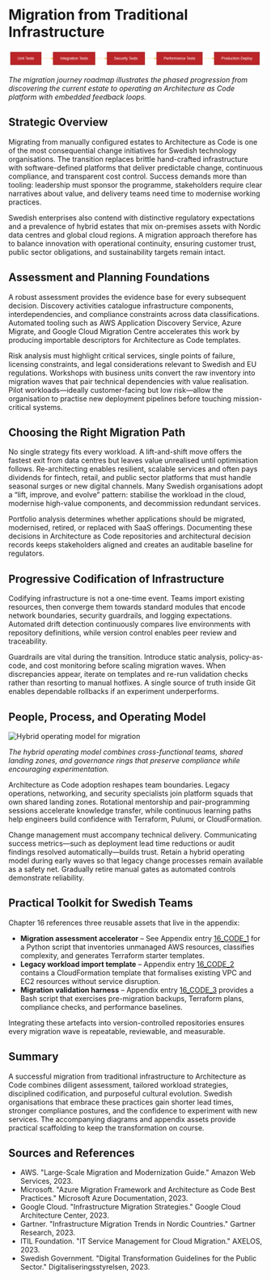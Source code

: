 # Migration from Traditional Infrastructure

![Migration journey roadmap](images/diagram_18_kapitel16.png)

*The migration journey roadmap illustrates the phased progression from discovering the current estate to operating an Architecture as Code platform with embedded feedback loops.*

## Strategic Overview

Migrating from manually configured estates to Architecture as Code is one of the most consequential change initiatives for Swedish technology organisations. The transition replaces brittle hand-crafted infrastructure with software-defined platforms that deliver predictable change, continuous compliance, and transparent cost control. Success demands more than tooling: leadership must sponsor the programme, stakeholders require clear narratives about value, and delivery teams need time to modernise working practices.

Swedish enterprises also contend with distinctive regulatory expectations and a prevalence of hybrid estates that mix on-premises assets with Nordic data centres and global cloud regions. A migration approach therefore has to balance innovation with operational continuity, ensuring customer trust, public sector obligations, and sustainability targets remain intact.

## Assessment and Planning Foundations

A robust assessment provides the evidence base for every subsequent decision. Discovery activities catalogue infrastructure components, interdependencies, and compliance constraints across data classifications. Automated tooling such as AWS Application Discovery Service, Azure Migrate, and Google Cloud Migration Centre accelerates this work by producing importable descriptors for Architecture as Code templates.

Risk analysis must highlight critical services, single points of failure, licensing constraints, and legal considerations relevant to Swedish and EU regulations. Workshops with business units convert the raw inventory into migration waves that pair technical dependencies with value realisation. Pilot workloads—ideally customer-facing but low risk—allow the organisation to practise new deployment pipelines before touching mission-critical systems.

## Choosing the Right Migration Path

No single strategy fits every workload. A lift-and-shift move offers the fastest exit from data centres but leaves value unrealised until optimisation follows. Re-architecting enables resilient, scalable services and often pays dividends for fintech, retail, and public sector platforms that must handle seasonal surges or new digital channels. Many Swedish organisations adopt a “lift, improve, and evolve” pattern: stabilise the workload in the cloud, modernise high-value components, and decommission redundant services.

Portfolio analysis determines whether applications should be migrated, modernised, retired, or replaced with SaaS offerings. Documenting these decisions in Architecture as Code repositories and architectural decision records keeps stakeholders aligned and creates an auditable baseline for regulators.

## Progressive Codification of Infrastructure

Codifying infrastructure is not a one-time event. Teams import existing resources, then converge them towards standard modules that encode network boundaries, security guardrails, and logging expectations. Automated drift detection continuously compares live environments with repository definitions, while version control enables peer review and traceability.

Guardrails are vital during the transition. Introduce static analysis, policy-as-code, and cost monitoring before scaling migration waves. When discrepancies appear, iterate on templates and re-run validation checks rather than resorting to manual hotfixes. A single source of truth inside Git enables dependable rollbacks if an experiment underperforms.

## People, Process, and Operating Model

![Hybrid operating model for migration](images/diagram_16_operating_model.png)

*The hybrid operating model combines cross-functional teams, shared landing zones, and governance rings that preserve compliance while encouraging experimentation.*

Architecture as Code adoption reshapes team boundaries. Legacy operations, networking, and security specialists join platform squads that own shared landing zones. Rotational mentorship and pair-programming sessions accelerate knowledge transfer, while continuous learning paths help engineers build confidence with Terraform, Pulumi, or CloudFormation.

Change management must accompany technical delivery. Communicating success metrics—such as deployment lead time reductions or audit findings resolved automatically—builds trust. Retain a hybrid operating model during early waves so that legacy change processes remain available as a safety net. Gradually retire manual gates as automated controls demonstrate reliability.

## Practical Toolkit for Swedish Teams

Chapter 16 references three reusable assets that live in the appendix:

- **Migration assessment accelerator** – See Appendix entry [16_CODE_1](30_appendix_code_examples.md#16_code_1-migration-assessment-accelerator) for a Python script that inventories unmanaged AWS resources, classifies complexity, and generates Terraform starter templates.
- **Legacy workload import template** – Appendix entry [16_CODE_2](30_appendix_code_examples.md#16_code_2-legacy-workload-import-template) contains a CloudFormation template that formalises existing VPC and EC2 resources without service disruption.
- **Migration validation harness** – Appendix entry [16_CODE_3](30_appendix_code_examples.md#16_code_3-migration-validation-harness) provides a Bash script that exercises pre-migration backups, Terraform plans, compliance checks, and performance baselines.

Integrating these artefacts into version-controlled repositories ensures every migration wave is repeatable, reviewable, and measurable.

## Summary

A successful migration from traditional infrastructure to Architecture as Code combines diligent assessment, tailored workload strategies, disciplined codification, and purposeful cultural evolution. Swedish organisations that embrace these practices gain shorter lead times, stronger compliance postures, and the confidence to experiment with new services. The accompanying diagrams and appendix assets provide practical scaffolding to keep the transformation on course.

## Sources and References

- AWS. "Large-Scale Migration and Modernization Guide." Amazon Web Services, 2023.
- Microsoft. "Azure Migration Framework and Architecture as Code Best Practices." Microsoft Azure Documentation, 2023.
- Google Cloud. "Infrastructure Migration Strategies." Google Cloud Architecture Center, 2023.
- Gartner. "Infrastructure Migration Trends in Nordic Countries." Gartner Research, 2023.
- ITIL Foundation. "IT Service Management for Cloud Migration." AXELOS, 2023.
- Swedish Government. "Digital Transformation Guidelines for the Public Sector." Digitaliseringsstyrelsen, 2023.
